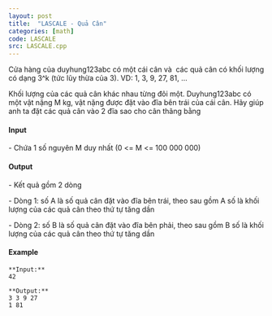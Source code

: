 ```yaml
---
layout: post
title:  "LASCALE - Quả Cân"
categories: [math]
code: LASCALE
src: LASCALE.cpp
---
```




Cửa hàng của duyhung123abc có một cái cân và  các quả cân có khối lượng có dạng 3^k (tức lũy thừa của 3). VD: 1, 3, 9, 27, 81, ...

Khối lượng của các quả cân khác nhau từng đôi một. Duyhung123abc có một vật nặng M kg, vật nặng được đặt vào đĩa bên trái của cái cân. Hãy giúp anh ta đặt các quả cân vào 2 đĩa sao cho cân thãng bằng

#### Input

\- Chứa 1 số nguyên M duy nhất (0 <= M <= 100 000 000)

#### Output

\- Kết quả gồm 2 dòng

\- Dòng 1: số A là số quả cân đặt vào đĩa bên trái, theo sau gồm A số là khối lượng của các quả cân theo thứ tự tăng dần

\- Dòng 2: số B là số quả cân đặt vào đĩa bên phải, theo sau gồm B số là khối lượng của các quả cân theo thứ tự tăng dần

#### Example

```
**Input:**  
42  
  
**Output:**  
3 3 9 27  
1 81  

```

<!--more-->

